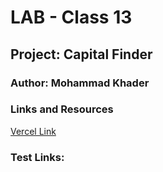 # LAB - Class 13

## Project: Capital Finder

### Author: Mohammad Khader

### Links and Resources
[Vercel Link](https://capital-finder-swart.vercel.app/)

### Test Links:
